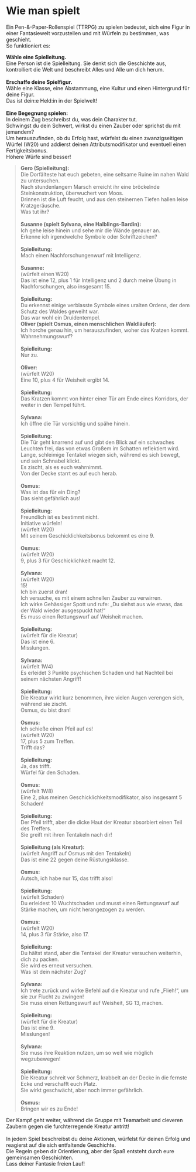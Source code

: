 # Wie man spielt

Ein Pen-&-Paper-Rollenspiel (TTRPG) zu spielen bedeutet, sich eine Figur in einer Fantasiewelt vorzustellen und mit Würfeln zu bestimmen, was geschieht.  
So funktioniert es:

**Wähle eine Spielleitung.**  
Eine Person ist die Spielleitung. Sie denkt sich die Geschichte aus, kontrolliert die Welt und beschreibt Alles und Alle um dich herum.  
\
**Erschaffe deine Spielfigur.**  
Wähle eine Klasse, eine Abstammung, eine Kultur und einen Hintergrund für deine Figur.  
Das ist dein:e Held:in in der Spielwelt!  
\
**Eine Begegnung spielen:**  
In deinem Zug beschreibst du, was dein Charakter tut.  
Schwingst du dein Schwert, wirkst du einen Zauber oder sprichst du mit jemandem?  
Um herauszufinden, ob du Erfolg hast, würfelst du einen zwanzigseitigen Würfel (W20) und addierst deinen Attributsmodifikator und eventuell einen Fertigkeitsbonus.  
Höhere Würfe sind besser!

> **Gero (Spielleitung):**  
> Die Dorfälteste hat euch gebeten, eine seltsame Ruine im nahen Wald zu untersuchen.  
> Nach stundenlangem Marsch erreicht ihr eine bröckelnde Steinkonstruktion, überwuchert von Moos.  
> Drinnen ist die Luft feucht, und aus den steinernen Tiefen hallen leise Kratzgeräusche.  
> Was tut ihr?  
> \
> **Susanne (spielt Sylvana, eine Halblings-Bardin):**  
> Ich gehe leise hinein und sehe mir die Wände genauer an.  
> Erkenne ich irgendwelche Symbole oder Schriftzeichen?  
> \
> **Spielleitung:**  
> Mach einen Nachforschungenwurf mit Intelligenz.  
> \
> **Susanne:**  
> (würfelt einen W20)  
> Das ist eine 12, plus 1 für Intelligenz und 2 durch meine Übung in Nachforschungen, also insgesamt 15.  
> \
> **Spielleitung:**  
> Du erkennst einige verblasste Symbole eines uralten Ordens, der dem Schutz des Waldes geweiht war.  
> Das war wohl ein Druidentempel.
> \
> **Oliver (spielt Osmus, einen menschlichen Waldläufer):**  
> Ich horche genau hin, um herauszufinden, woher das Kratzen kommt.  
> Wahrnehmungswurf?  
> \
> **Spielleitung:**  
> Nur zu.  
> \
> **Oliver:**  
> (würfelt W20)  
> Eine 10, plus 4 für Weisheit ergibt 14.  
> \
> **Spielleitung:**  
> Das Kratzen kommt von hinter einer Tür am Ende eines Korridors, der weiter in den Tempel führt.  
> \
> **Sylvana:**  
> Ich öffne die Tür vorsichtig und spähe hinein.  
> \
> **Spielleitung:**  
> Die Tür geht knarrend auf und gibt den Blick auf ein schwaches Leuchten frei, das von etwas Großem im Schatten reflektiert wird.  
> Lange, schleimige Tentakel wiegen sich, während es sich bewegt, und sein Schnabel klickt.  
> Es zischt, als es euch wahrnimmt.  
> Von der Decke starrt es auf euch herab.  
> \
> **Osmus:**  
> Was ist das für ein Ding?  
> Das sieht gefährlich aus!  
> \
> **Spielleitung:**  
> Freundlich ist es bestimmt nicht.  
> Initiative würfeln!  
> (würfelt W20)  
> Mit seinem Geschicklichkeitsbonus bekommt es eine 9.  
> \
> **Osmus:**  
> (würfelt W20)  
> 9, plus 3 für Geschicklichkeit macht 12.  
> \
> **Sylvana:**  
> (würfelt W20)  
> 15!  
> Ich bin zuerst dran!  
> Ich versuche, es mit einem schnellen Zauber zu verwirren.  
> Ich wirke Gehässiger Spott und rufe: „Du siehst aus wie etwas, das der Wald wieder ausgespuckt hat!“  
> Es muss einen Rettungswurf auf Weisheit machen.  
> \
> **Spielleitung:**  
> (würfelt für die Kreatur)  
> Das ist eine 6.  
> Misslungen.  
> \
> **Sylvana:**  
> (würfelt 1W4)  
> Es erleidet 3 Punkte psychischen Schaden und hat Nachteil bei seinem nächsten Angriff!  
> \
> **Spielleitung:**  
> Die Kreatur wirkt kurz benommen, ihre vielen Augen verengen sich, während sie zischt.  
> Osmus, du bist dran!  
> \
> **Osmus:**  
> Ich schieße einen Pfeil auf es!  
> (würfelt W20)  
> 17, plus 5 zum Treffen.  
> Trifft das?  
> \
> **Spielleitung:**  
> Ja, das trifft.  
> Würfel für den Schaden.  
> \
> **Osmus:**  
> (würfelt 1W8)  
> Eine 2, plus meinen Geschicklichkeitsmodifikator, also insgesamt 5 Schaden!  
> \
> **Spielleitung:**  
> Der Pfeil trifft, aber die dicke Haut der Kreatur absorbiert einen Teil des Treffers.  
> Sie greift mit ihren Tentakeln nach dir!  
> \
> **Spielleitung (als Kreatur):**  
> (würfelt Angriff auf Osmus mit den Tentakeln)  
> Das ist eine 22 gegen deine Rüstungsklasse.  
> \
> **Osmus:**  
> Autsch, ich habe nur 15, das trifft also!  
> \
> **Spielleitung:**  
> (würfelt Schaden)  
> Du erleidest 10 Wuchtschaden und musst einen Rettungswurf auf Stärke machen, um nicht herangezogen zu werden.  
> \
> **Osmus:**  
> (würfelt W20)  
> 14, plus 3 für Stärke, also 17.  
> \
> **Spielleitung:**  
> Du hältst stand, aber die Tentakel der Kreatur versuchen weiterhin, dich zu packen.  
> Sie wird es erneut versuchen.  
> Was ist dein nächster Zug?  
> \
> **Sylvana:**  
> Ich trete zurück und wirke Befehl auf die Kreatur und rufe „Flieh!“, um sie zur Flucht zu zwingen!  
> Sie muss einen Rettungswurf auf Weisheit, SG 13, machen.  
> \
> **Spielleitung:**  
> (würfelt für die Kreatur)  
> Das ist eine 9.  
> Misslungen!  
> \
> **Sylvana:**  
> Sie muss ihre Reaktion nutzen, um so weit wie möglich wegzubewegen!  
> \
> **Spielleitung:**  
> Die Kreatur schreit vor Schmerz, krabbelt an der Decke in die fernste Ecke und verschafft euch Platz.  
> Sie wirkt geschwächt, aber noch immer gefährlich.  
> \
> **Osmus:**  
> Bringen wir es zu Ende!

Der Kampf geht weiter, während die Gruppe mit Teamarbeit und cleveren Zaubern gegen die furchterregende Kreatur antritt!  
\
In jedem Spiel beschreibst du deine Aktionen, würfelst für deinen Erfolg und reagierst auf die sich entfaltende Geschichte.  
Die Regeln geben dir Orientierung, aber der Spaß entsteht durch eure gemeinsamen Geschichten.  
Lass deiner Fantasie freien Lauf!
